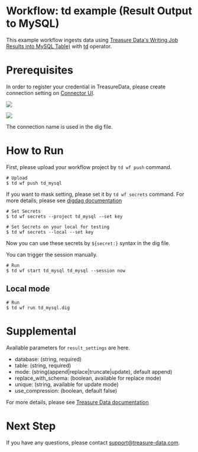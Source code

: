 # Workflow: td example (Result Output to MySQL)

This example workflow ingests data using [Treasure Data's Writing Job Results into MySQL Table)](https://docs.treasuredata.com/articles/result-into-mysql) with [td](http://docs.digdag.io/operators/td.html) operator.

# Prerequisites

In order to register your credential in TreasureData, please create connection setting on [Connector UI](https://console.treasuredata.com/app/connections).

![](https://t.gyazo.com/teams/treasure-data/6c75a02061c43f1e914589b715a9614f.png)

![](https://t.gyazo.com/teams/treasure-data/a35d719f2a781349e5854315a7f6c3e0.png)

The connection name is used in the dig file.

# How to Run

First, please upload your workflow project by `td wf push` command.

    # Upload
    $ td wf push td_mysql

If you want to mask setting, please set it by `td wf secrets` command. For more details, please see [digdag documentation](http://docs.digdag.io/command_reference.html#secrets)

    # Set Secrets
    $ td wf secrets --project td_mysql --set key

    # Set Secrets on your local for testing
    $ td wf secrets --local --set key

Now you can use these secrets by `${secret:}` syntax in the dig file.

You can trigger the session manually.

    # Run
    $ td wf start td_mysql td_mysql --session now

## Local mode

    # Run
    $ td wf run td_mysql.dig

# Supplemental

Available parameters for `result_settings` are here.

- database: (string, required)
- table: (string, required)
- mode: (string(append|replace|truncate|update), default append)
- replace_with_schema: (boolean, available for replace mode)
- unique: (string, available for update mode)
- use_compression: (boolean, default false)

For more details, please see [Treasure Data documentation](https://docs.treasuredata.com/articles/result-into-mysql#four-modes-to-modify-data-appendreplacetruncateupdate)

# Next Step

If you have any questions, please contact support@treasure-data.com.
